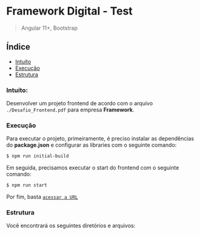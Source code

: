 # Framework Digital - Test

> Angular 11+, Bootstrap

## Índice
* [Intuíto](#intuito)
* [Execução](#execucao)
* [Estrutura](#estrutura)

### Intuíto:
Desenvolver um projeto frontend de acordo com o arquivo `./Desafio_Frontend.pdf` para empresa **Framework**.

### Execução
Para executar o projeto, primeiramente, é preciso instalar as dependências do **package.json** e configurar as libraries com o seguinte comando:
```Bash
$ npm run initial-build
```

Em seguida, precisamos executar o start do frontend com o seguinte comando:
```Bash
$ npm run start
```

Por fim, basta [`acessar a URL`](http://localhost:4200/)

### Estrutura
Você encontrará os seguintes diretórios e arquivos:

```

```

